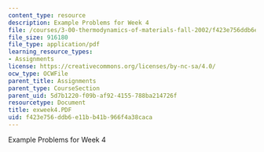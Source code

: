 ```yaml
---
content_type: resource
description: Example Problems for Week 4
file: /courses/3-00-thermodynamics-of-materials-fall-2002/f423e756ddb6e11bb41b966f4a38caca_exweek4.PDF
file_size: 916180
file_type: application/pdf
learning_resource_types:
- Assignments
license: https://creativecommons.org/licenses/by-nc-sa/4.0/
ocw_type: OCWFile
parent_title: Assignments
parent_type: CourseSection
parent_uid: 5d7b1220-f09b-af92-4155-788ba214726f
resourcetype: Document
title: exweek4.PDF
uid: f423e756-ddb6-e11b-b41b-966f4a38caca
---
```

Example Problems for Week 4